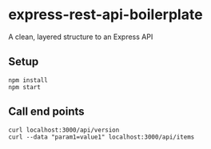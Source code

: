 # express-rest-api-boilerplate

A clean, layered structure to an Express API

## Setup
```npm install```  
```npm start```

## Call end points
```curl localhost:3000/api/version```  
```curl --data "param1=value1" localhost:3000/api/items```
